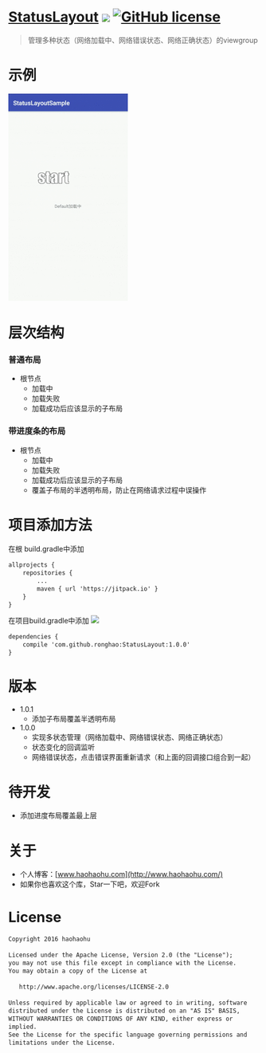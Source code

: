 # [StatusLayout](https://github.com/ronghao/StatusLayout)  [![](https://jitpack.io/v/ronghao/StatusLayout.svg)](https://jitpack.io/#ronghao/StatusLayout) [![GitHub license](https://img.shields.io/badge/license-Apache%202-blue.svg)](https://raw.githubusercontent.com/ronghao/StatusLayout/master/LICENSE)

> 管理多种状态（网络加载中、网络错误状态、网络正确状态）的viewgroup


# 示例
![例子](doc/status.gif)


# 层次结构
### 普通布局
- 根节点
	- 加载中
	- 加载失败
	- 加载成功后应该显示的子布局

### 带进度条的布局
- 根节点
	- 加载中
	- 加载失败
	- 加载成功后应该显示的子布局
	- 覆盖子布局的半透明布局，防止在网络请求过程中误操作



# 项目添加方法
在根 build.gradle中添加
```
allprojects {
    repositories {
        ...
        maven { url 'https://jitpack.io' }
    }
}
```

在项目build.gradle中添加 ![](https://jitpack.io/v/ronghao/StatusLayout.svg)
```
dependencies {
    compile 'com.github.ronghao:StatusLayout:1.0.0'
}
```


# 版本
- 1.0.1
	- 添加子布局覆盖半透明布局
- 1.0.0
	- 实现多状态管理（网络加载中、网络错误状态、网络正确状态）
	- 状态变化的回调监听
	- 网络错误状态，点击错误界面重新请求（和上面的回调接口组合到一起）


# 待开发
- 添加进度布局覆盖最上层

# 关于
+ 个人博客：[www.haohaohu.com](http://www.haohaohu.com/)
+ 如果你也喜欢这个库，Star一下吧，欢迎Fork

# License

    Copyright 2016 haohaohu

    Licensed under the Apache License, Version 2.0 (the "License");
    you may not use this file except in compliance with the License.
    You may obtain a copy of the License at

       http://www.apache.org/licenses/LICENSE-2.0

    Unless required by applicable law or agreed to in writing, software
    distributed under the License is distributed on an "AS IS" BASIS,
    WITHOUT WARRANTIES OR CONDITIONS OF ANY KIND, either express or implied.
    See the License for the specific language governing permissions and
    limitations under the License.